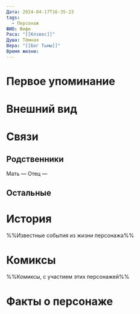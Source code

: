 ```yaml
---
Дата: 2024-04-17T16-35-23
tags:
  - Персонаж
ФИО: Фифи
Раса: "[[Клэвес]]"
Душа: Тёмная
Вера: "[[Бог Тьмы]]"
Время жизни:
---
```

# Первое упоминание

# Внешний вид

# Связи
## Родственники
Мать —
Отец — 
## Остальные 

# История
%%Известные события из жизни персонажа%%
# Комиксы
%%Комиксы, с участием этих персонажей%%
# Факты о персонаже